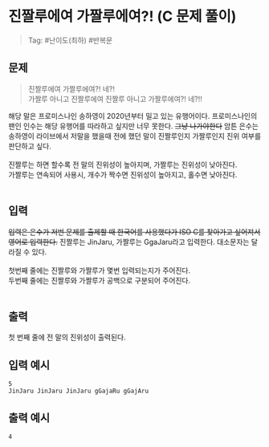 # 진짤루에여 가짤루에여?! (C 문제 풀이)
> Tag: #난이도(최하) #반복문


## 문제
> 진짤루에여 가짤루에여?! 네?!<br/>
> 가짤루 아니고 진짤루에여 진짤루 아니고 가짤루에여?! 네?!!

해당 말은 프로미스나인 송하영이 2020년부터 밀고 있는 유행어이다. 프로미스나인의 팬인 인수는 해당 유행어를 따라하고 싶지만 너무 못한다. ~~그냥 나가야한다~~ 암튼 은수는 송하영이 라이브에서 저말을 했을때 전에 했던 말이 진짤루인지 가짤루인지 진위 여부를 판단하고 싶다.
<br/><br/>
진짤루는 하면 할수록 전 말의 진위성이 높아지며, 가짤루는 진위성이 낮아진다.<br/>
가짤루는 연속되어 사용시, 개수가 짝수면 진위성이 높아지고, 홀수면 낮아진다.<br/>
<br/>

## 입력
~~입력은 은수가 저번 문제를 출제할 때 한국어를 사용했다가 ISO C를 찾아가고 싶어져서 영어로 입력한다.~~
진짤루는 JinJaru, 가짤루는 GgaJaru라고 입력한다. 대소문자는 달라질 수 있다.<br/>
<br/>
첫번째 줄에는 진짤루와 가짤루가 몇번 입력되는지가 주어진다.<br/>
두번째 줄에는 진짤루와 가짤루가 공백으로 구분되어 주어진다.<br/>
<br/>

## 출력
첫 번째 줄에 전 말의 진위성이 출력된다.

## 입력 예시
```text
5
JinJaru JinJaru JinJaru gGajaRu gGajAru
```

## 출력 예시
```text
4
```
